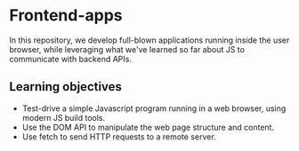 # Frontend-apps

In this repository, we develop full-blown applications running inside the user browser, while leveraging what we've learned so far about JS to communicate with backend APIs.

## Learning objectives
- Test-drive a simple Javascript program running in a web browser, using modern JS build tools.
- Use the DOM API to manipulate the web page structure and content.
- Use fetch to send HTTP requests to a remote server.
